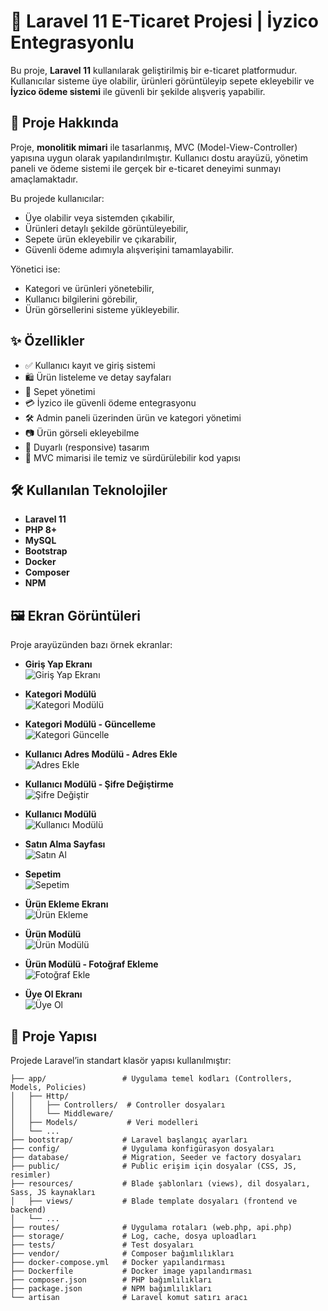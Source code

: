 # 🛒 Laravel 11 E-Ticaret Projesi | İyzico Entegrasyonlu

Bu proje, **Laravel 11** kullanılarak geliştirilmiş bir e-ticaret platformudur. Kullanıcılar sisteme üye olabilir, ürünleri görüntüleyip sepete ekleyebilir ve **İyzico ödeme sistemi** ile güvenli bir şekilde alışveriş yapabilir.

## 📌 Proje Hakkında

Proje, **monolitik mimari** ile tasarlanmış, MVC (Model-View-Controller) yapısına uygun olarak yapılandırılmıştır. Kullanıcı dostu arayüzü, yönetim paneli ve ödeme sistemi ile gerçek bir e-ticaret deneyimi sunmayı amaçlamaktadır.

Bu projede kullanıcılar:

-   Üye olabilir veya sistemden çıkabilir,
-   Ürünleri detaylı şekilde görüntüleyebilir,
-   Sepete ürün ekleyebilir ve çıkarabilir,
-   Güvenli ödeme adımıyla alışverişini tamamlayabilir.

Yönetici ise:

-   Kategori ve ürünleri yönetebilir,
-   Kullanıcı bilgilerini görebilir,
-   Ürün görsellerini sisteme yükleyebilir.

## ✨ Özellikler

-   ✅ Kullanıcı kayıt ve giriş sistemi
-   🛍️ Ürün listeleme ve detay sayfaları
-   🧺 Sepet yönetimi
-   💳 İyzico ile güvenli ödeme entegrasyonu
-   🛠️ Admin paneli üzerinden ürün ve kategori yönetimi
-   📷 Ürün görseli ekleyebilme
-   📱 Duyarlı (responsive) tasarım
-   🧱 MVC mimarisi ile temiz ve sürdürülebilir kod yapısı

## 🛠 Kullanılan Teknolojiler

-   **Laravel 11**
-   **PHP 8+**
-   **MySQL**
-   **Bootstrap**
-   **Docker**
-   **Composer**
-   **NPM**

## 🖼️ Ekran Görüntüleri

Proje arayüzünden bazı örnek ekranlar:

-   **Giriş Yap Ekranı**  
    ![Giriş Yap Ekranı](screenshots/giris-yap-ekrani.png)

-   **Kategori Modülü**  
    ![Kategori Modülü](screenshots/kategori-modulu.png)

-   **Kategori Modülü - Güncelleme**  
    ![Kategori Güncelle](screenshots/kategori-modulu-guncelle.png)

-   **Kullanıcı Adres Modülü - Adres Ekle**  
    ![Adres Ekle](screenshots/kullanici-adres-modulu-adres-ekle.png)

-   **Kullanıcı Modülü - Şifre Değiştirme**  
    ![Şifre Değiştir](screenshots/kullanici-modulu-sifre-degistirme-ekrani.png)

-   **Kullanıcı Modülü**  
    ![Kullanıcı Modülü](screenshots/kullanici-modulu.png)

-   **Satın Alma Sayfası**  
    ![Satın Al](screenshots/satin-al.png)

-   **Sepetim**  
    ![Sepetim](screenshots/sepetim.png)

-   **Ürün Ekleme Ekranı**  
    ![Ürün Ekleme](screenshots/urun-ekleme-ekrani.png)

-   **Ürün Modülü**  
    ![Ürün Modülü](screenshots/urun-modulu.png)

-   **Ürün Modülü - Fotoğraf Ekleme**  
    ![Fotoğraf Ekle](screenshots/urun-modulu-fotograf-ekleme-kismi.png)

-   **Üye Ol Ekranı**  
    ![Üye Ol](screenshots/uye-ol-ekrani.png)

## 🧩 Proje Yapısı

Projede Laravel’in standart klasör yapısı kullanılmıştır:

```plaintext
├── app/                 # Uygulama temel kodları (Controllers, Models, Policies)
│   ├── Http/
│   │   ├── Controllers/  # Controller dosyaları
│   │   └── Middleware/
│   ├── Models/           # Veri modelleri
│   └── ...
├── bootstrap/           # Laravel başlangıç ayarları
├── config/              # Uygulama konfigürasyon dosyaları
├── database/            # Migration, Seeder ve factory dosyaları
├── public/              # Public erişim için dosyalar (CSS, JS, resimler)
├── resources/           # Blade şablonları (views), dil dosyaları, Sass, JS kaynakları
│   ├── views/           # Blade template dosyaları (frontend ve backend)
│   └── ...
├── routes/              # Uygulama rotaları (web.php, api.php)
├── storage/             # Log, cache, dosya uploadları
├── tests/               # Test dosyaları
├── vendor/              # Composer bağımlılıkları
├── docker-compose.yml   # Docker yapılandırması
├── Dockerfile           # Docker image yapılandırması
├── composer.json        # PHP bağımlılıkları
├── package.json         # NPM bağımlılıkları
└── artisan              # Laravel komut satırı aracı
```
